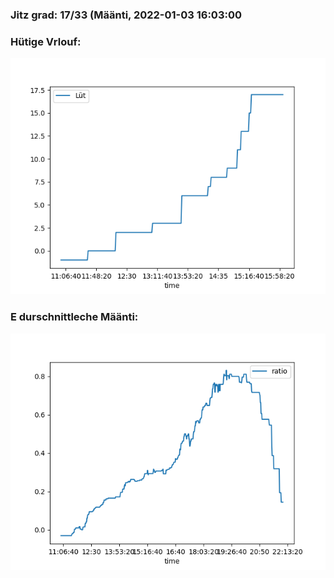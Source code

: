 ### Jitz grad: 17/33 (Määnti, 2022-01-03 16:03:00

### Hütige Vrlouf:
![Graph](Today.png)

### E durschnittleche Määnti:
![Graph](Määnti.png)